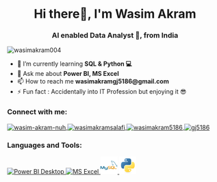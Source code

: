 <!DOCTYPE html>
<html lang="en">
<head>
    <meta charset="UTF-8">
    <meta name="viewport" content="width=device-width, initial-scale=1.0">
    <title>Wasim Akram's GitHub Profile</title>
</head>
<body>
    <div align="center">
        <h1>Hi there👋, I'm Wasim Akram</h1>
        <h3>AI enabled Data Analyst 💼, from India</h3>
    </div>
    <p align="left"> 
        <img src="https://komarev.com/ghpvc/?username=wasimakram004&label=Profile%20views&color=0e75b6&style=flat" alt="wasimakram004" />
    </p>
    <ul>
        <li>🌱 I’m currently learning <strong>SQL & Python 💻</strong></li>
        <li>💬 Ask me about <strong>Power BI, MS Excel</strong></li>
        <li>📫 How to reach me <strong>wasimakramgj5186@gmail.com</strong></li>
        <li>⚡ Fun fact : Accidentally into IT Profession but enjoying it 😎</li>
    </ul>
    <h3>Connect with me:</h3>
    <p>
        <a href="https://linkedin.com/in/wasim-akram-nuh" target="_blank">
            <img align="center" src="https://raw.githubusercontent.com/rahuldkjain/github-profile-readme-generator/master/src/images/icons/Social/linked-in-alt.svg" alt="wasim-akram-nuh" height="30" width="40" />
        </a>
        <a href="https://kaggle.com/wasimakramsalafi" target="_blank">
            <img align="center" src="https://raw.githubusercontent.com/rahuldkjain/github-profile-readme-generator/master/src/images/icons/Social/kaggle.svg" alt="wasimakramsalafi" height="30" width="40" />
        </a>
        <a href="https://www.hackerrank.com/wasimakram5186" target="_blank">
            <img align="center" src="https://raw.githubusercontent.com/rahuldkjain/github-profile-readme-generator/master/src/images/icons/Social/hackerrank.svg" alt="wasimakram5186" height="30" width="40" />
        </a>
        <a href="https://leetcode.com/u/gj5186/" target="_blank">
            <img align="center" src="https://raw.githubusercontent.com/rahuldkjain/github-profile-readme-generator/master/src/images/icons/Social/leet-code.svg" alt="gj5186" height="30" width="40" />
        </a>
    </p>
    <h3>Languages and Tools:</h3>
    <p>
        <a href="https://powerbi.microsoft.com/" target="_blank" rel="noreferrer">
            <img src="https://upload.wikimedia.org/wikipedia/commons/c/cf/New_Power_BI_Logo.svg" alt="Power BI Desktop" width="40" height="40"/>
        </a>
        <a href="https://www.microsoft.com/en-us/microsoft-365/excel" target="_blank" rel="noreferrer">
            <img src="https://upload.wikimedia.org/wikipedia/commons/7/73/Microsoft_Excel_2013_logo.svg" alt="MS Excel" width="40" height="40"/>
        </a>
        <a href="https://www.mysql.com/" target="_blank" rel="noreferrer">
            <img src="https://raw.githubusercontent.com/devicons/devicon/master/icons/mysql/mysql-original-wordmark.svg" alt="MySQL" width="40" height="40"/>
        </a>
        <a href="https://www.python.org" target="_blank" rel="noreferrer">
            <img src="https://raw.githubusercontent.com/devicons/devicon/master/icons/python/python-original.svg" alt="Python" width="40" height="40"/>
        </a>
    </p>
</body>
</html>
